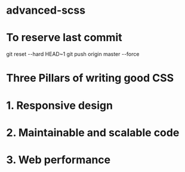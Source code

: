 # advanced-scss
# To reserve last commit
git reset --hard HEAD~1
git push origin master --force

# Three Pillars of writing good CSS
# 1. Responsive design
# 2. Maintainable and scalable code
# 3. Web performance